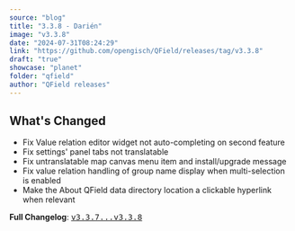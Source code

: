 ```yaml
---
source: "blog"
title: "3.3.8 - Darién"
image: "v3.3.8"
date: "2024-07-31T08:24:29"
link: "https://github.com/opengisch/QField/releases/tag/v3.3.8"
draft: "true"
showcase: "planet"
folder: "qfield"
author: "QField releases"
---
```


<h2>What's Changed</h2>
<ul>
<li>Fix Value relation editor widget not auto-completing on second feature</li>
<li>Fix settings' panel tabs not translatable</li>
<li>Fix untranslatable map canvas menu item and install/upgrade message</li>
<li>Fix value relation handling of group name display when multi-selection is enabled</li>
<li>Make the About QField data directory location a clickable hyperlink when relevant</li>
</ul>
<p><strong>Full Changelog</strong>: <a class="commit-link" href="https://github.com/opengisch/QField/compare/v3.3.7...v3.3.8"><tt>v3.3.7...v3.3.8</tt></a></p>

